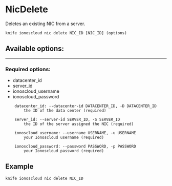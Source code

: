 # NicDelete

Deletes an existing NIC from a server.

```text
knife ionoscloud nic delete NIC_ID [NIC_ID] (options)
```

## Available options:
---

### Required options:

* datacenter_id
* server_id
* ionoscloud_username
* ionoscloud_password

```text
    datacenter_id: --datacenter-id DATACENTER_ID, -D DATACENTER_ID
        the ID of the data center (required)

    server_id: --server-id SERVER_ID, -S SERVER_ID
        the ID of the server assigned the NIC (required)

    ionoscloud_username: --username USERNAME, -u USERNAME
        your Ionoscloud username (required)

    ionoscloud_password: --password PASSWORD, -p PASSWORD
        your Ionoscloud password (required)

```

## Example

```text
knife ionoscloud nic delete NIC_ID 
```
